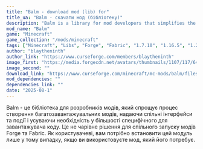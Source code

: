 ```yaml
---
title: "Balm - download mod (lib) for"
title_ua: "Balm - скачати мод (бібліотеку)"
description: "Balm is a library for mod developers that simplifies the process of creating multi-loadable mods by providing common interfaces and events and eliminating the need for most loader-specific code."
mod_name: "Balm"
game: "Minecraft"
game_collection: "/mods/minecraft"
tags: ["Minecraft", "Libs", "Forge", "Fabric", "1.7.10", "1.16.5", "1.20.2", "1.21", "1.21.1", "1.21.3", "1.21.4", "1.21.5"]
author: "blaytheninth"
author_link: "https://www.curseforge.com/members/blaytheninth"
image_first: "https://media.forgecdn.net/avatars/thumbnails/1107/117/64/64/638657111836546584.png"
image_second: ""
download_link: "https://www.curseforge.com/minecraft/mc-mods/balm/files/all?page=1&amp;pageSize=20"
mod_dependencies: ""
dependencies_link: ""
date: "2025-08-1"
---
```


Balm - це бібліотека для розробників модів, який спрощує процес створення багатозавантажувальних модів, надаючи спільні інтерфейси та події і усуваючи необхідність у більшості специфічного для завантажувача коду. Це не чарівне рішення для спільного запуску модів Forge та Fabric. Як користувачеві, вам потрібно встановити цей модуль лише у тому випадку, якщо ви використовуєте мод, який його потребує.
